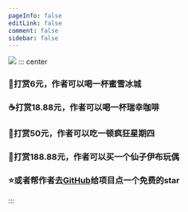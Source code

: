 ```yaml
---
pageInfo: false
editLink: false
comment: false
sidebar: false
---
```

![](https://pic.imgdb.cn/item/63f9f431f144a010076ecb6b.jpg)
::: center
### 🧋打赏6元，作者可以喝一杯蜜雪冰城

### ☕️打赏18.88元，作者可以喝一杯瑞幸咖啡

### 🍔打赏50元，作者可以吃一顿疯狂星期四

### 🧸打赏188.88元，作者可以买一个仙子伊布玩偶

### ⭐或者帮作者去[GitHub](https://github.com/zijing2333/CSView)给项目点一个免费的star

:::